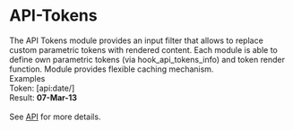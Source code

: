 API-Tokens
==========

The API Tokens module provides an input filter that allows to replace custom parametric tokens with rendered
content. Each module is able to define own parametric tokens (via hook_api_tokens_info) and token render
function. Module provides flexible caching mechanism.
<br/>
Examples<br/>
  Token:  [api:date/]<br/>
  Result: <strong>07-Mar-13</strong><br/>
<br/>
See <a href="https://github.com/azhulin/api-tokens/blob/master/api_tokens/api_tokens.api.php">API</a> for more details.
